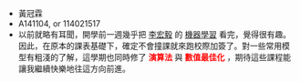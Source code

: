 * 黃冠霖
* A141104, or 114021517
* 以前就略有耳聞，開學前一週幾乎把 [李宏毅](https://www.ee.ntu.edu.tw/profile1.php?id=1020908) 的 [機器學習](https://youtube.com/playlist?list=PLJV_el3uVTsMhtt7_Y6sgTHGHp1Vb2P2J&si=VHW667OlJ_OiI-gd) 看完，覺得很有趣。因此，在原本的課表基礎下，確定不會撞課就來跑校際加簽了。對一些常用模型有粗淺的了解，這學期也同時修了 <font color="red">**演算法**</font> 與 <span style="color:red">**數值最佳化**</span> ，期待這些課程能讓我繼續快樂地往這方向前進。
